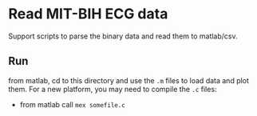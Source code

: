 # Read MIT-BIH ECG data

Support scripts to parse the binary data and read them to matlab/csv. 

## Run

from matlab, cd to this directory and use the `.m` files to load data and plot them.
For a new platform, you may need to compile the `.c` files:
- from matlab call `mex somefile.c`

